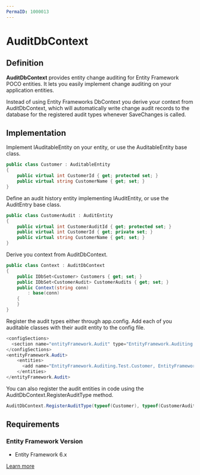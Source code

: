 ```yaml
---
PermaID: 1000013
---
```


# AuditDbContext

## Definition

**AuditDbContext** provides entity change auditing for Entity Framework POCO entities. It lets you easily implement change auditing on your application entities.

Instead of using Entity Frameworks DbContext you derive your context from AuditDbContext, which will automatically write change audit records to the database for the registered audit types whenever SaveChanges is called.

## Implementation

Implement IAuditableEntity on your entity, or use the AuditableEntity base class.


```csharp
public class Customer : AuditableEntity
{
    public virtual int CustomerId { get; protected set; }
    public virtual string CustomerName { get; set; }
}
```

Define an audit history entity implementing IAuditEntity, or use the AuditEntry base class.


```csharp
public class CustomerAudit : AuditEntity
{
    public virtual int CustomerAuditId { get; protected set; }
    public virtual int CustomerId { get; private set; }
    public virtual string CustomerName { get; set; }
}
```

Derive you context from AuditDbContext.


```csharp
public class Context : AuditDbContext
{
    public IDbSet<Customer> Customers { get; set; }
    public IDbSet<CustomerAudit> CustomerAudits { get; set; }
    public Context(string conn)
        : base(conn)
    {
    }
}
```

Register the audit types either through app.config. Add each of you auditable classes with their audit entity to the config file.


```csharp
<configSections>
  <section name="entityFramework.Audit" type="EntityFramework.Auditing.AuditConfigurationSection, EntityFramework.Auditing" />
</configSections>
<entityFramework.Audit>
    <entities>
      <add name="EntityFramework.Auditing.Test.Customer, EntityFramework.Auditing.Test" audit="EntityFramework.Auditing.Test.CustomerAudit, EntityFramework.Auditing.Test" />
    </entities>
</entityFramework.Audit>
```

You can also register the audit entities in code using the AuditDbContext.RegisterAuditType method.


```csharp
AuditDbContext.RegisterAuditType(typeof(Customer), typeof(CustomerAudit));
```

## Requirements

### Entity Framework Version

 - Entity Framework 6.x

[Learn more](https://auditdbcontext.codeplex.com/)

